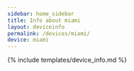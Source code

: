 ```yaml
---
sidebar: home_sidebar
title: Info about miami
layout: deviceinfo
permalink: /devices/miami/
device: miami
---
```

{% include templates/device_info.md %}
